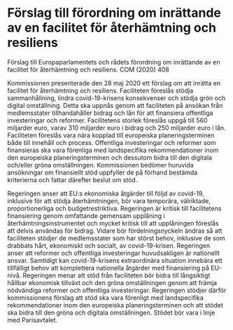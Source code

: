 # Förslag till förordning om inrättande av en facilitet för återhämtning och resiliens

Förslag till Europaparlamentets och rådets förordning om inrättande av en
facilitet för återhämtning och resiliens. COM (2020\) 408

Kommissionen presenterade den 28 maj 2020 ett förslag om att inrätta en facilitet för återhämtning och resiliens. Faciliteten föreslås stödja sammanhållning, lindra covid\-19\-krisens konsekvenser och stödja grön och digital omställning. Detta ska uppnås genom att faciliteten på ansökan från medlemsstater tillhandahåller bidrag och lån för att finansiera offentliga investeringar och reformer. Facilitetens storlek föreslås uppgå till 560 miljarder euro, varav 310 miljarder euro i bidrag och 250 miljarder euro i lån. Faciliteten föreslås vara nära kopplad till europeiska planeringsterminen både till innehåll och process. Offentliga investeringar och reformer som finansieras ska vara förenliga med landspecifika rekommendationer inom den europeiska planeringsterminen och dessutom bidra till den digitala och/eller gröna omställningen. Kommissionen bedömer huruvida ansökningar om finansiellt stöd uppfyller de på förhand bestämda kriterierna och fattar därefter beslut om stöd.

Regeringen anser att EU:s ekonomiska åtgärder till följd av covid\-19, inklusive för att stödja återhämtningen, bör vara temporära, välriktade, proportionerliga och budgetrestriktiva. Regeringen är kritisk till facilitetens finansiering genom omfattande gemensam upplåning i återhämtningsinstrumentet och mycket kritisk till att upplåningen föreslås att delvis användas för bidrag. Vidare bör fördelningsnyckeln ändras så att faciliteten stödjer de medlemsstater som har störst behov, inklusive de som drabbats hårt, ekonomiskt och socialt, av covid\-19\-krisen. Regeringen anser att reformer och offentliga investeringar huvudsakligen är nationellt ansvar. Samtidigt kan covid\-19\-krisens extraordinära situation innebära ett tillfälligt behov att komplettera nationella åtgärder med finansiering på EU\-nivå. Regeringen menar att stöd från faciliteten bör bidra till långsiktigt hållbar ekonomisk tillväxt och den gröna omställningen genom att främja nödvändiga reformer och offentliga investeringar. Regeringen stödjer därför kommissionens förslag att stöd ska vara förenligt med landspecifika rekommendationer inom den europeiska planeringsterminen och att stödet ska bidra till den gröna och digitala omställningen. Stödet bör vara i linje med Parisavtalet.
